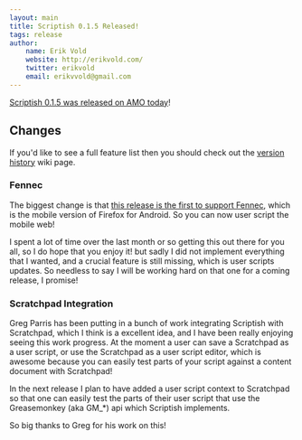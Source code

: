 ```yaml
---
layout: main
title: Scriptish 0.1.5 Released!
tags: release
author:
    name: Erik Vold
    website: http://erikvold.com/
    twitter: erikvold
    email: erikvvold@gmail.com
---
```


[Scriptish 0.1.5 was released on AMO today](https://addons.mozilla.org/firefox/addon/scriptish/)!

## Changes

If you'd like to see a full feature list then you should check out the [version
history] wiki page.

### Fennec

The biggest change is that [this release is the first to support Fennec](http://scriptish.org/news/2011/09/05/scriptish-supports-fennec.html),
which is the mobile version of Firefox for Android.  So you can now
user script the mobile web!

I spent a lot of time over the last month or so getting this out there for you
all, so I do hope that you enjoy it! but sadly I did not implement everything
that I wanted, and a crucial feature is still missing, which is user scripts
updates.  So needless to say I will be working hard on that one for a coming
release, I promise!

### Scratchpad Integration

Greg Parris has been putting in a bunch of work integrating Scriptish with
Scratchpad, which I think is a excellent idea, and I have been really enjoying
seeing this work progress.  At the moment a user can save a Scratchpad as a user
script, or use the Scratchpad as a user script editor, which is awesome because
you can easily test parts of your script against a content document with
Scratchpad!

In the next release I plan to have added a user script context to Scratchpad
so that one can easily test the parts of their user script that use the
Greasemonkey (aka GM_*) api which Scriptish implements.

So big thanks to Greg for his work on this!

[version history]:https://github.com/scriptish/scriptish/wiki/Version-History
[Greg Parris]:https://github.com/supahgreg
[Nils Maier]:https://github.com/nmaier
